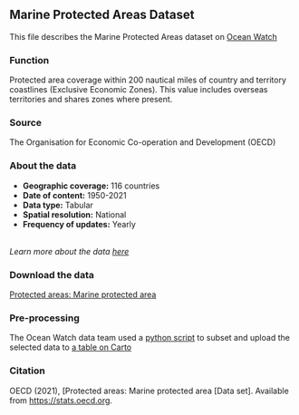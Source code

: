 ## Marine Protected Areas Dataset
This file describes the Marine Protected Areas dataset on [Ocean Watch](https://www.oceanwatchdata.org)

### Function
Protected area coverage within 200 nautical miles of country and territory coastlines (Exclusive Economic Zones). This value includes overseas territories and shares zones where present. 

### Source
The Organisation for Economic Co-operation and Development (OECD)

### About the data
- **Geographic coverage:** 116 countries
- **Date of content:** 1950-2021
- **Data type:** Tabular
- **Spatial resolution:** National
- **Frequency of updates:** Yearly

<br/>*Learn more about the data [here](https://data.oecd.org/biodiver/protected-areas.htm)*

### Download the data
[Protected areas: Marine protected area](https://stats.oecd.org) 

### Pre-processing
The Ocean Watch data team used a [python script](ocn_023_rw1_marine_protection_processing.py) to subset and upload the selected data to [a table on Carto](https://resourcewatch.carto.com/u/wri-rw/dataset/ocn_023_rw1_marine_protection_edit)

### Citation
OECD (2021), [Protected areas: Marine protected area \[Data set]. Available from https://stats.oecd.org.
